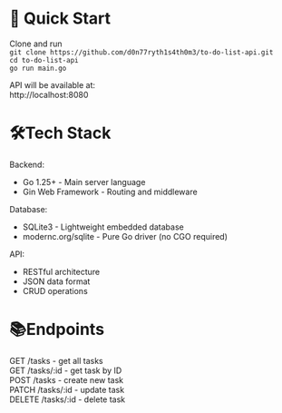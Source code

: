 # 🚀 Quick Start  
Clone and run  
`git clone https://github.com/d0n77ryth1s4th0m3/to-do-list-api.git`  
`cd to-do-list-api`    
`go run main.go ` 

API will be available at:  
http://localhost:8080

# 🛠️Tech Stack  
Backend:  
- Go 1.25+ - Main server language    
- Gin Web Framework - Routing and middleware
  
Database:  
- SQLite3 - Lightweight embedded database  
- modernc.org/sqlite - Pure Go driver (no CGO required)
    
API:  
- RESTful architecture  
- JSON data format  
- CRUD operations  

# 📚Endpoints  
GET /tasks - get all tasks  
GET /tasks/:id - get task by ID  
POST /tasks - create new task  
PATCH /tasks/:id - update task  
DELETE /tasks/:id - delete task
